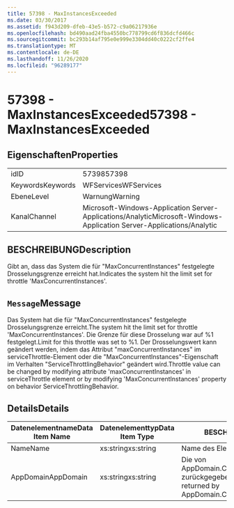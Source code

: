 ```yaml
---
title: 57398 - MaxInstancesExceeded
ms.date: 03/30/2017
ms.assetid: f943d209-dfeb-43e5-b572-c9a06217936e
ms.openlocfilehash: bd490aad24fba4550bc778799cd6f836dcfd466c
ms.sourcegitcommit: bc293b14af795e0e999e3304dd40c0222cf2ffe4
ms.translationtype: MT
ms.contentlocale: de-DE
ms.lasthandoff: 11/26/2020
ms.locfileid: "96289177"
---
```

# <a name="57398---maxinstancesexceeded"></a><span data-ttu-id="a473c-102">57398 - MaxInstancesExceeded</span><span class="sxs-lookup"><span data-stu-id="a473c-102">57398 - MaxInstancesExceeded</span></span>

## <a name="properties"></a><span data-ttu-id="a473c-103">Eigenschaften</span><span class="sxs-lookup"><span data-stu-id="a473c-103">Properties</span></span>  
  
|||  
|-|-|  
|<span data-ttu-id="a473c-104">id</span><span class="sxs-lookup"><span data-stu-id="a473c-104">ID</span></span>|<span data-ttu-id="a473c-105">57398</span><span class="sxs-lookup"><span data-stu-id="a473c-105">57398</span></span>|  
|<span data-ttu-id="a473c-106">Keywords</span><span class="sxs-lookup"><span data-stu-id="a473c-106">Keywords</span></span>|<span data-ttu-id="a473c-107">WFServices</span><span class="sxs-lookup"><span data-stu-id="a473c-107">WFServices</span></span>|  
|<span data-ttu-id="a473c-108">Ebene</span><span class="sxs-lookup"><span data-stu-id="a473c-108">Level</span></span>|<span data-ttu-id="a473c-109">Warnung</span><span class="sxs-lookup"><span data-stu-id="a473c-109">Warning</span></span>|  
|<span data-ttu-id="a473c-110">Kanal</span><span class="sxs-lookup"><span data-stu-id="a473c-110">Channel</span></span>|<span data-ttu-id="a473c-111">Microsoft-Windows-Application Server-Applications/Analytic</span><span class="sxs-lookup"><span data-stu-id="a473c-111">Microsoft-Windows-Application Server-Applications/Analytic</span></span>|  
  
## <a name="description"></a><span data-ttu-id="a473c-112">BESCHREIBUNG</span><span class="sxs-lookup"><span data-stu-id="a473c-112">Description</span></span>  

 <span data-ttu-id="a473c-113">Gibt an, dass das System die für "MaxConcurrentInstances" festgelegte Drosselungsgrenze erreicht hat.</span><span class="sxs-lookup"><span data-stu-id="a473c-113">Indicates the system hit the limit set for throttle 'MaxConcurrentInstances'.</span></span>  
  
## <a name="message"></a><span data-ttu-id="a473c-114">`Message`</span><span class="sxs-lookup"><span data-stu-id="a473c-114">Message</span></span>  

 <span data-ttu-id="a473c-115">Das System hat die für "MaxConcurrentInstances" festgelegte Drosselungsgrenze erreicht.</span><span class="sxs-lookup"><span data-stu-id="a473c-115">The system hit the limit set for throttle 'MaxConcurrentInstances'.</span></span> <span data-ttu-id="a473c-116">Die Grenze für diese Drosselung war auf %1 festgelegt.</span><span class="sxs-lookup"><span data-stu-id="a473c-116">Limit for this throttle was set to %1.</span></span> <span data-ttu-id="a473c-117">Der Drosselungswert kann geändert werden, indem das Attribut "maxConcurrentInstances" im serviceThrottle-Element oder die "MaxConcurrentInstances"-Eigenschaft im Verhalten "ServiceThrottlingBehavior" geändert wird.</span><span class="sxs-lookup"><span data-stu-id="a473c-117">Throttle value can be changed by modifying attribute 'maxConcurrentInstances' in serviceThrottle element or by modifying 'MaxConcurrentInstances' property on behavior ServiceThrottlingBehavior.</span></span>  
  
## <a name="details"></a><span data-ttu-id="a473c-118">Details</span><span class="sxs-lookup"><span data-stu-id="a473c-118">Details</span></span>  
  
|<span data-ttu-id="a473c-119">Datenelementname</span><span class="sxs-lookup"><span data-stu-id="a473c-119">Data Item Name</span></span>|<span data-ttu-id="a473c-120">Datenelementtyp</span><span class="sxs-lookup"><span data-stu-id="a473c-120">Data Item Type</span></span>|<span data-ttu-id="a473c-121">BESCHREIBUNG</span><span class="sxs-lookup"><span data-stu-id="a473c-121">Description</span></span>|  
|--------------------|--------------------|-----------------|  
|<span data-ttu-id="a473c-122">Name</span><span class="sxs-lookup"><span data-stu-id="a473c-122">Name</span></span>|<span data-ttu-id="a473c-123">xs:string</span><span class="sxs-lookup"><span data-stu-id="a473c-123">xs:string</span></span>|<span data-ttu-id="a473c-124">Name des Elements.</span><span class="sxs-lookup"><span data-stu-id="a473c-124">The name of the item.</span></span>|  
|<span data-ttu-id="a473c-125">AppDomain</span><span class="sxs-lookup"><span data-stu-id="a473c-125">AppDomain</span></span>|<span data-ttu-id="a473c-126">xs:string</span><span class="sxs-lookup"><span data-stu-id="a473c-126">xs:string</span></span>|<span data-ttu-id="a473c-127">Die von AppDomain.CurrentDomain.FriendlyName zurückgegebene Zeichenfolge.</span><span class="sxs-lookup"><span data-stu-id="a473c-127">The string returned by AppDomain.CurrentDomain.FriendlyName.</span></span>|
